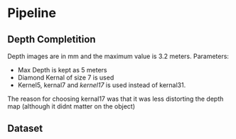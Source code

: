 # Pipeline
## Depth Completition

Depth images are in mm and the maximum value is 3.2 meters. 
Parameters: 
- Max Depth is kept as 5 meters
- Diamond Kernal of size 7 is used
- Kernel5, kernal7 and *kernel17* is used instead of kernal31. 

The reason for choosing kernal17 was that it was less distorting the depth map (although it didnt matter on the object)


## Dataset
